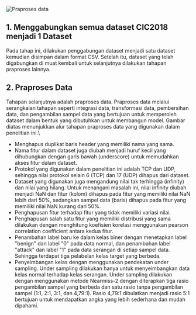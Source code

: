 ![Praproses data](https://github.com/fando-tek/Hybrid-learning-IDS/assets/81504312/c1dd3547-4d5e-4cb4-a8d4-6fac1d6f9821)
## 1. Menggabungkan semua dataset CIC2018 menjadi 1 Dataset
Pada tahap ini, dilakukan penggabungan dataset menjadi satu dataset kemudian disimpan dalam format CSV. Setelah itu, dataset yang telah digabungkan di muat kembali untuk selanjutnya dilakukan tahapan praproses lainnya.
## 2. Praproses Data
Tahapan selanjutnya adalah praproses data. Praproses data melalui serangkaian tahapan seperti integrasi data, transformasi data, pembersihan data, dan pengambilan sampel data yang bertujuan untuk memperoleh dataset dalam bentuk yang dibutuhkan untuk membangun model. Gambar diatas menunjukkan alur tahapan praproses data yang digunakan dalam penelitian ini.\
- Menghapus duplikat baris header yang memiliki nama yang sama.
- Nama fitur dalam dataset juga diubah menjadi huruf kecil yang dihubungkan dengan garis bawah (underscore) untuk memudahkan akses fitur dalam dataset.
- Protokol yang digunakan dalam penelitian ini adalah TCP dan UDP, sehingga nilai protokol selain 6 (TCP) dan 17 (UDP) dihapus dari dataset.
- Dataset yang digunakan juga mengandung nilai tak terhingga (infinity) dan nilai yang hilang. Untuk menangani masalah ini, nilai infinity diubah menjadi NaN dan fitur (kolom) dihapus pada fitur yang memiliki nilai NaN lebih dari 50%, sedangkan sampel data (baris) dihapus pada fitur yang memiliki nilai NaN kurang dari 50%.
- Penghapusan fitur terhadap fitur yang tidak memiliki variasi nilai.
- Penghapusan salah satu fitur yang memiliki distribusi yang sama dilakukan dengan menghitung koefisien korelasi menggunakan pearson correlation coefficient antara kedua fitur.
- Penambahan label baru ke dalam kelas biner dengan menetapkan label "benign" dan label "0" pada data normal, dan penambahan label "attack" dan label "1" pada data serangan di setiap sampel data. Sehingga terdapat tiga pelabelan kelas target yang berbeda.
- Penyeimbangan kelas dengan menggunakan pendekatan under sampling. Under sampling dilakukan hanya untuk menyeimbangkan data kelas normal terhadap kelas serangan. Under sampling dilakukan dengan menggunakan metode Nearmiss-2 dengan diterapkan tiga rasio pengambilan sampel yang berbeda dan satu rasio tanpa pengambilan sampel (1:1, 2:1, 3:1, dan 4,79:1). Rasio 4,79:1 dibulatkan menjadi rasio 5:1 bertujuan untuk mendapatkan angka yang lebih sederhana dan mudah dipahami.
